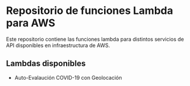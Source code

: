 # Repositorio de funciones Lambda para AWS
Este repositorio contiene las funciones lambda para distintos servicios de API disponibles en infraestructura de AWS.

## Lambdas disponibles
* Auto-Evalaución COVID-19 con Geolocación
